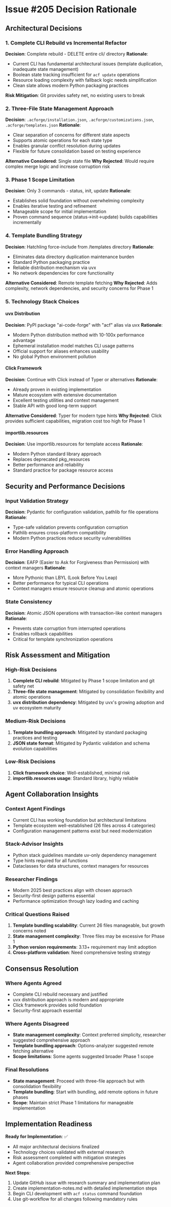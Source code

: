 # Issue #205 Decision Rationale

## Architectural Decisions

### 1. Complete CLI Rebuild vs Incremental Refactor
**Decision**: Complete rebuild - DELETE entire cli/ directory
**Rationale**: 
- Current CLI has fundamental architectural issues (template duplication, inadequate state management)
- Boolean state tracking insufficient for `acf update` operations
- Resource loading complexity with fallback logic needs simplification
- Clean slate allows modern Python packaging practices

**Risk Mitigation**: Git provides safety net, no existing users to break

### 2. Three-File State Management Approach
**Decision**: `.acforge/installation.json`, `.acforge/customizations.json`, `.acforge/templates.json`
**Rationale**:
- Clear separation of concerns for different state aspects
- Supports atomic operations for each state type
- Enables granular conflict resolution during updates
- Flexible for future consolidation based on testing experience

**Alternative Considered**: Single state file
**Why Rejected**: Would require complex merge logic and increase corruption risk

### 3. Phase 1 Scope Limitation
**Decision**: Only 3 commands - status, init, update
**Rationale**:
- Establishes solid foundation without overwhelming complexity
- Enables iterative testing and refinement
- Manageable scope for initial implementation
- Proven command sequence (status→init→update) builds capabilities incrementally

### 4. Template Bundling Strategy
**Decision**: Hatchling force-include from /templates directory
**Rationale**:
- Eliminates data directory duplication maintenance burden
- Standard Python packaging practice
- Reliable distribution mechanism via uvx
- No network dependencies for core functionality

**Alternative Considered**: Remote template fetching
**Why Rejected**: Adds complexity, network dependencies, and security concerns for Phase 1

### 5. Technology Stack Choices

#### uvx Distribution
**Decision**: PyPI package "ai-code-forge" with "acf" alias via uvx
**Rationale**:
- Modern Python distribution method with 10-100x performance advantage
- Ephemeral installation model matches CLI usage patterns
- Official support for aliases enhances usability
- No global Python environment pollution

#### Click Framework
**Decision**: Continue with Click instead of Typer or alternatives
**Rationale**:
- Already proven in existing implementation
- Mature ecosystem with extensive documentation
- Excellent testing utilities and context management
- Stable API with good long-term support

**Alternative Considered**: Typer for modern type hints
**Why Rejected**: Click provides sufficient capabilities, migration cost too high for Phase 1

#### importlib.resources
**Decision**: Use importlib.resources for template access
**Rationale**:
- Modern Python standard library approach
- Replaces deprecated pkg_resources
- Better performance and reliability
- Standard practice for package resource access

## Security and Performance Decisions

### Input Validation Strategy
**Decision**: Pydantic for configuration validation, pathlib for file operations
**Rationale**:
- Type-safe validation prevents configuration corruption
- Pathlib ensures cross-platform compatibility
- Modern Python practices reduce security vulnerabilities

### Error Handling Approach
**Decision**: EAFP (Easier to Ask for Forgiveness than Permission) with context managers
**Rationale**:
- More Pythonic than LBYL (Look Before You Leap)
- Better performance for typical CLI operations
- Context managers ensure resource cleanup and atomic operations

### State Consistency
**Decision**: Atomic JSON operations with transaction-like context managers
**Rationale**:
- Prevents state corruption from interrupted operations
- Enables rollback capabilities
- Critical for template synchronization operations

## Risk Assessment and Mitigation

### High-Risk Decisions
1. **Complete CLI rebuild**: Mitigated by Phase 1 scope limitation and git safety net
2. **Three-file state management**: Mitigated by consolidation flexibility and atomic operations
3. **uvx distribution dependency**: Mitigated by uvx's growing adoption and uv ecosystem maturity

### Medium-Risk Decisions
1. **Template bundling approach**: Mitigated by standard packaging practices and testing
2. **JSON state format**: Mitigated by Pydantic validation and schema evolution capabilities

### Low-Risk Decisions
1. **Click framework choice**: Well-established, minimal risk
2. **importlib.resources usage**: Standard library, highly reliable

## Agent Collaboration Insights

### Context Agent Findings
- Current CLI has working foundation but architectural limitations
- Template ecosystem well-established (26 files across 4 categories)
- Configuration management patterns exist but need modernization

### Stack-Advisor Insights  
- Python stack guidelines mandate uv-only dependency management
- Type hints required for all functions
- Dataclasses for data structures, context managers for resources

### Researcher Findings
- Modern 2025 best practices align with chosen approach
- Security-first design patterns essential
- Performance optimization through lazy loading and caching

### Critical Questions Raised
1. **Template bundling scalability**: Current 26 files manageable, but growth concerns noted
2. **State management complexity**: Three files may be excessive for Phase 1
3. **Python version requirements**: 3.13+ requirement may limit adoption
4. **Cross-platform validation**: Need comprehensive testing strategy

## Consensus Resolution

### Where Agents Agreed
- Complete CLI rebuild necessary and justified
- uvx distribution approach is modern and appropriate
- Click framework provides solid foundation
- Security-first approach essential

### Where Agents Disagreed
- **State management complexity**: Context preferred simplicity, researcher suggested comprehensive approach
- **Template bundling approach**: Options-analyzer suggested remote fetching alternative
- **Scope limitations**: Some agents suggested broader Phase 1 scope

### Final Resolutions
- **State management**: Proceed with three-file approach but with consolidation flexibility
- **Template bundling**: Start with bundling, add remote options in future phases
- **Scope**: Maintain strict Phase 1 limitations for manageable implementation

## Implementation Readiness

**Ready for Implementation**: ✅
- All major architectural decisions finalized
- Technology choices validated with external research
- Risk assessment completed with mitigation strategies
- Agent collaboration provided comprehensive perspective

**Next Steps**:
1. Update GitHub issue with research summary and implementation plan
2. Create implementation-notes.md with detailed implementation steps
3. Begin CLI development with `acf status` command foundation
4. Use git-workflow for all changes following mandatory rules